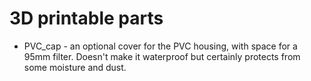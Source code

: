 # 3D printable parts

* PVC_cap - an optional cover for the PVC housing, with space for a 95mm filter. Doesn't make it 
waterproof but certainly protects from some moisture and dust.
